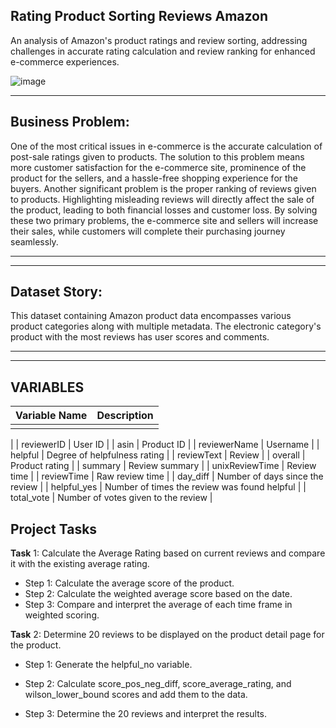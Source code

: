 ## Rating Product Sorting Reviews Amazon
 An analysis of Amazon's product ratings and review sorting, addressing challenges in accurate rating calculation and review ranking for enhanced e-commerce experiences.

![image](https://images.moneycontrol.com/static-mcnews/2023/03/amazon-shut-down-featured--580x435.png)


 **************************
## Business Problem:
One of the most critical issues in e-commerce is the accurate calculation of post-sale ratings given to products. The solution to this problem means more customer satisfaction for the e-commerce site, prominence of the product for the sellers, and a hassle-free shopping experience for the buyers. Another significant problem is the proper ranking of reviews given to products. Highlighting misleading reviews will directly affect the sale of the product, leading to both financial losses and customer loss. By solving these two primary problems, the e-commerce site and sellers will increase their sales, while customers will complete their purchasing journey seamlessly.
 **************************

 **************************
## Dataset Story:
 This dataset containing Amazon product data encompasses various product categories along with multiple metadata. The electronic category's product with the most reviews has user scores and comments.
 **************************

 **************************
## VARIABLES


| ****Variable Name****                        | Description                                    |
| ------------------------------------ |------------------------------------------------|
                                     |
|
| reviewerID          | User ID                                            |
| asin                | Product ID                                         |
| reviewerName        | Username                                           |
| helpful             | Degree of helpfulness rating                       |
| reviewText          | Review                                             |
| overall             | Product rating                                     |
| summary             | Review summary                                     |
| unixReviewTime      | Review time                                        |
| reviewTime          | Raw review time                                    |
| day_diff            | Number of days since the review                    |
| helpful_yes         | Number of times the review was found helpful       |
| total_vote          | Number of votes given to the review                |


## Project Tasks
**Task** 1: Calculate the Average Rating based on current reviews and compare it with the existing average rating.
 - Step 1: Calculate the average score of the product.
 - Step 2: Calculate the weighted average score based on the date.
 - Step 3: Compare and interpret the average of each time frame in weighted scoring.

**Task** 2: Determine 20 reviews to be displayed on the product detail page for the product.

- Step 1: Generate the helpful_no variable.

- Step 2: Calculate score_pos_neg_diff, score_average_rating, and wilson_lower_bound scores and add them to the data.

- Step 3: Determine the 20 reviews and interpret the results.